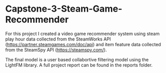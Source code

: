 # Capstone-3-Steam-Game-Recommender

For this project I created a video game recommender system using steam play hour data collected from the SteamWorks API (https://partner.steamgames.com/doc/api) and item feature data collected from the SteamSpy API (https://steamspy.com/).

The final model is a user based collabortive filtering model using the LightFM library. A full project report can be found in the reports folder.
